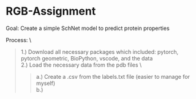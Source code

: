 # RGB-Assignment
Goal: Create a simple SchNet model to predict protein properties 

Process: \
 > 1.) Download all necessary packages which included: pytorch, pytorch geometric, BioPython, vscode, and the data \
 > 2.) Load the necessary data from the pdb files \
  >> a.) Create a .csv from the labels.txt file (easier to manage for myself) \
    b.) 

